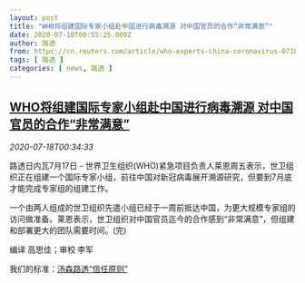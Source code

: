 ```yaml
---
layout: post
title: "WHO将组建国际专家小组赴中国进行病毒溯源 对中国官员的合作“非常满意”"
date: 2020-07-18T00:55:25.000Z
author: 路透
from: https://cn.reuters.com/article/who-experts-china-coronavirus-0718-idCNKCS24J015
tags: [ 路透 ]
categories: [ news, 路透 ]
---
```

<!--1595033725000-->
[WHO将组建国际专家小组赴中国进行病毒溯源 对中国官员的合作“非常满意”](https://cn.reuters.com/article/who-experts-china-coronavirus-0718-idCNKCS24J015)
------

<div>
<div><i>2020-07-18T00:34:33</i></div><div class="StandardArticleBody_body"><p>路透日内瓦7月17日 - 世界卫生组织(WHO)紧急项目负责人莱恩周五表示，世卫组织正在组建一个国际专家小组，前往中国对新冠病毒展开溯源研究，但要到7月底才能完成专家组的组建工作。 </p><p>一个由两人组成的世卫组织先遣小组已经于一周前抵达中国，为更大规模专家组的访问做准备。莱恩表示，世卫组织对中国官员迄今的合作感到“非常满意”，但组建和部署更大的团队需要时间。(完) </p><div class="Attribution_container"><div class="Attribution_attribution"><p class="Attribution_content">编译 高思佳；审校 李军</p></div></div><div class="StandardArticleBody_trustBadgeContainer"><span class="StandardArticleBody_trustBadgeTitle">我们的标准：</span><span class="trustBadgeUrl"><a href="https://www.thomsonreuters.cn/content/dam/openweb/documents/pdf/china/brochures/about-us-1.pdf">汤森路透“信任原则”</a></span></div></div>
</div>
